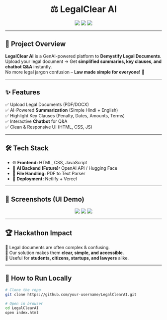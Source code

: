 <h1 align="center">⚖️ LegalClear AI</h1>

<p align="center">
  <img src="https://img.shields.io/badge/AI-Powered-blue?style=for-the-badge&logo=OpenAI&logoColor=white" />
  <img src="https://img.shields.io/badge/Hackathon-Project-orange?style=for-the-badge&logo=github&logoColor=white" />
  <img src="https://img.shields.io/badge/Legal-Tech-success?style=for-the-badge&logo=law&logoColor=white" />
</p>

---

## 🌟 Project Overview
**LegalClear AI** is a GenAI-powered platform to **Demystify Legal Documents**.  
Upload your legal document → Get **simplified summaries, key clauses, and chatbot Q&A** instantly.  
No more legal jargon confusion – **Law made simple for everyone!** 🚀

---

## ✨ Features
✅ Upload Legal Documents (PDF/DOCX)  
✅ AI-Powered **Summarization** (Simple Hindi + English)  
✅ Highlight Key Clauses (Penalty, Dates, Amounts, Terms)  
✅ Interactive **Chatbot** for Q&A  
✅ Clean & Responsive UI (HTML, CSS, JS)  

---

## 🛠️ Tech Stack
- 🌐 **Frontend:** HTML, CSS, JavaScript  
- 🤖 **AI Backend (Future):** OpenAI API / Hugging Face  
- 📂 **File Handling:** PDF to Text Parser  
- 🚀 **Deployment:** Netlify + Vercel  

---

## 📸 Screenshots (UI Demo)
<p align="center">
  <img src="https://via.placeholder.com/400x200?text=Landing+Page" />
  <img src="https://via.placeholder.com/400x200?text=Upload+Document" />
  <img src="https://via.placeholder.com/400x200?text=Chatbot+UI" />
</p>

---

## 🏆 Hackathon Impact
🔹 Legal documents are often complex & confusing.  
🔹 Our solution makes them **clear, simple, and accessible**.  
🔹 Useful for **students, citizens, startups, and lawyers** alike.  

---

## 🚀 How to Run Locally
```bash
# Clone the repo
git clone https://github.com/your-username/LegalClearAI.git

# Open in browser
cd LegalClearAI
open index.html
